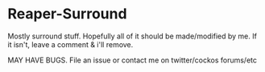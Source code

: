 # Reaper-Surround

Mostly surround stuff. Hopefully all of it should be made/modified by me. If it isn't, leave a comment & i'll remove.

MAY HAVE BUGS. File an issue or contact me on twitter/cockos forums/etc
